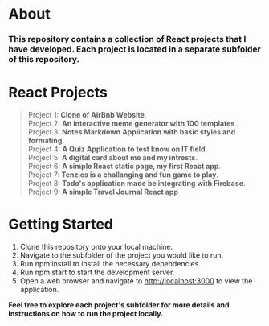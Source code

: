# About

<h3>This repository contains a collection of React projects that I have developed. Each project is located in a separate subfolder of this repository.</h3>

# React Projects


> Project 1: **Clone of AirBnb Website**.\
> Project 2: **An interactive meme generator with 100 templates** .\
> Project 3: **Notes Markdown Application with basic styles and formating**.\
> Project 4: **A Quiz Application to test know on IT field**.\
> Project 5: **A digital card about me and my intrests**.\
> Project 6: **A simple React static page, my first React app**.\
> Project 7: **Tenzies is a challanging and fun game to play**.\
> Project 8: **Todo's application made be integrating with Firebase**.\
> Project 9: **A simple Travel Journal React app**
    

# Getting Started


1. Clone this repository onto your local machine.
2. Navigate to the subfolder of the project you would like to run.
3. Run npm install to install the necessary dependencies.
4. Run npm start to start the development server.
5. Open a web browser and navigate to [http://localhost:3000](http://localhost:3000) to view the application.





**Feel free to explore each project's subfolder for more details and instructions on how to run the project locally.**
